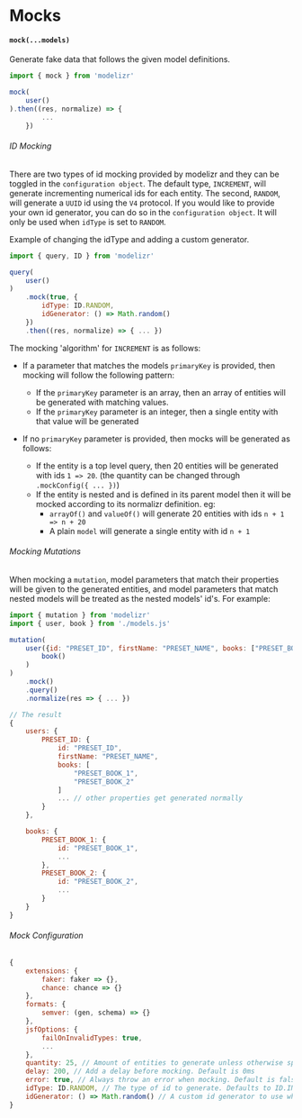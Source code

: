 # Mocks

#### `mock(...models)`

Generate fake data that follows the given model definitions.

```javascript
import { mock } from 'modelizr'

mock(
    user()
).then((res, normalize) => {
        ...
    })
```

###### ID Mocking

There are two types of id mocking provided by modelizr and they can be toggled in the `configuration object`. The default type, `INCREMENT`, will generate incrementing numerical
ids for each entity. The second, `RANDOM`, will generate a `UUID` id using the `V4` protocol. If you would like to provide your own id generator, you can do so in the
`configuration object`. It will only be used when `idType` is set to `RANDOM`.

Example of changing the idType and adding a custom generator.
```javascript
import { query, ID } from 'modelizr'

query(
    user()
)
    .mock(true, {
        idType: ID.RANDOM,
        idGenerator: () => Math.random()
    })
    .then((res, normalize) => { ... })
```

The mocking 'algorithm' for `INCREMENT` is as follows:

+ If a parameter that matches the models `primaryKey` is provided, then mocking will follow the following pattern:
    + If the `primaryKey` parameter is an array, then an array of entities will be generated with matching values.
    + If the `primaryKey` parameter is an integer, then a single entity with that value will be generated

+ If no `primaryKey` parameter is provided, then mocks will be generated as follows:
    + If the entity is a top level query, then 20 entities will be generated with ids `1 => 20`. (the  quantity can be changed through `.mockConfig({ ... })`)
    + If the entity is nested and is defined in its parent model then it will be mocked according to its normalizr definition. eg:
        + `arrayOf()` and `valueOf()` will generate 20 entities with ids `n + 1 => n + 20`
        + A plain `model` will generate a single entity with id `n + 1`

###### Mocking Mutations

When mocking a `mutation`, model parameters that match their properties will be given to the generated entities, and model parameters that match nested models will be treated as the
nested models' id's. For example:
```javascript
import { mutation } from 'modelizr'
import { user, book } from './models.js'

mutation(
    user({id: "PRESET_ID", firstName: "PRESET_NAME", books: ["PRESET_BOOK_1", "PRESET_BOOK_2"]},
        book()
    )
)
    .mock()
    .query()
    .normalize(res => { ... })

// The result
{
    users: {
        PRESET_ID: {
            id: "PRESET_ID",
            firstName: "PRESET_NAME",
            books: [
                "PRESET_BOOK_1",
                "PRESET_BOOK_2"
            ]
            ... // other properties get generated normally
        }
    },

    books: {
        PRESET_BOOK_1: {
            id: "PRESET_BOOK_1",
            ...
        },
        PRESET_BOOK_2: {
            id: "PRESET_BOOK_2",
            ...
        }
    }
}
```

###### Mock Configuration

```javascript
{
    extensions: {
        faker: faker => {},
        chance: chance => {}
    },
    formats: {
        semver: (gen, schema) => {}
    },
    jsfOptions: {
        failOnInvalidTypes: true,
        ...
    },
    quantity: 25, // Amount of entities to generate unless otherwise specified in a query
    delay: 200, // Add a delay before mocking. Default is 0ms
    error: true, // Always throw an error when mocking. Default is false
    idType: ID.RANDOM, // The type of id to generate. Defaults to ID.INCREMENT
    idGenerator: () => Math.random() // A custom id generator to use when idType is set to random. Defaults to a UUID_V4 generator
}
```